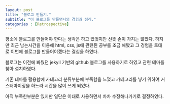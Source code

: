 ```yaml
---
layout: post
title: "블로그 만들기."
subtitle: "이 블로그를 만들면서의 경험과 정리."
categories : [Retrospective]
---
```


평소에 블로그를 만들어야 한다는 생각은 하고 있엇지만 선뜻 손이 가지는 않았다.
하지만 최근 남는시간을 이용해 html, css, js에 관련된 공부를 조금 해봤고 그 경험을 토대로 이번에 블로그를 만들어야겠다는 결심을 하였다.

블로그는 이전에 봐뒀던 jekyll 기반의 github 블로그를 사용하기로 하였고 관련 테마를 찾아 설치하였다.

기존 테마를 활용함에 카테고리 분류부분에 부족함을 느꼈고 카테고리를 넣기 위하여 커스터마이징을 하느라 시간을 많이 쓰게 되었다.

아직 부족한부분은 있지만 일단은 이대로 사용하면서 차차 수정해나가기로 결정하였다.
